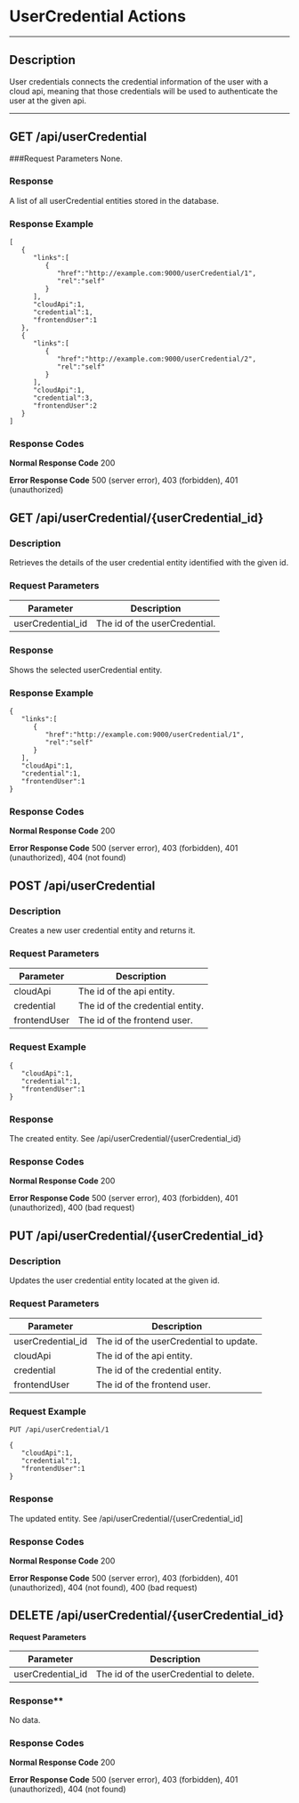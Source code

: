 ﻿# UserCredential Actions
***
## Description
User credentials connects the credential information of the user with a cloud api, meaning
that those credentials will be used to authenticate the user at the given api.
***
## GET /api/userCredential

###Request Parameters
None.

### Response
A list of all userCredential entities stored in the database.

### Response Example
```
[  
   {  
      "links":[  
         {  
            "href":"http://example.com:9000/userCredential/1",
            "rel":"self"
         }
      ],
      "cloudApi":1,
      "credential":1,
      "frontendUser":1
   },
   {  
      "links":[  
         {  
            "href":"http://example.com:9000/userCredential/2",
            "rel":"self"
         }
      ],
      "cloudApi":1,
      "credential":3,
      "frontendUser":2
   }
]
```
### Response Codes
**Normal Response Code** 200

**Error Response Code** 500 (server error), 403 (forbidden), 401 (unauthorized)

## GET /api/userCredential/{userCredential_id}

### Description
Retrieves the details of the user credential entity identified with the given id.

### Request Parameters

Parameter             | Description
-------------         | -------------
userCredential_id     | The id of the userCredential.

### Response
Shows the selected userCredential entity.

### Response Example
```
{  
   "links":[  
      {  
         "href":"http://example.com:9000/userCredential/1",
         "rel":"self"
      }
   ],
   "cloudApi":1,
   "credential":1,
   "frontendUser":1
}
```
### Response Codes
**Normal Response Code** 200

**Error Response Code** 500 (server error), 403 (forbidden), 401 (unauthorized), 404 (not found)

## POST /api/userCredential

### Description
Creates a new user credential entity and returns it.

### Request Parameters

Parameter    | Description
------------ | --------------------------------
cloudApi     | The id of the api entity.
credential   | The id of the credential entity.
frontendUser | The id of the frontend user.

### Request Example
```
{  
   "cloudApi":1,
   "credential":1,
   "frontendUser":1
}   
```
### Response
The created entity. See /api/userCredential/{userCredential_id}

### Response Codes
**Normal Response Code** 200

**Error Response Code** 500 (server error), 403 (forbidden), 401 (unauthorized), 400 (bad request)

## PUT /api/userCredential/{userCredential_id}

### Description
Updates the user credential entity located at the given id.

### Request Parameters

Parameter         | Description
----------------- | ----------------------------------------
userCredential_id | The id of the userCredential to update.
cloudApi          | The id of the api entity.
credential        | The id of the credential entity.
frontendUser      | The id of the frontend user.

### Request Example
```
PUT /api/userCredential/1
```
```
{  
   "cloudApi":1,
   "credential":1,
   "frontendUser":1
}
```

### Response
The updated entity. See /api/userCredential/{userCredential_id]

### Response Codes
**Normal Response Code** 200

**Error Response Code** 500 (server error), 403 (forbidden), 401 (unauthorized), 404 (not found), 400 (bad request)

## DELETE /api/userCredential/{userCredential_id}

**Request Parameters** 

Parameter           | Description
-------------       | -------------
userCredential_id   | The id of the userCredential to delete.

### Response** 
No data.

### Response Codes 

**Normal Response Code** 200

**Error Response Code** 500 (server error), 403 (forbidden), 401 (unauthorized), 404 (not found)